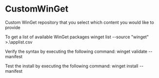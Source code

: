 # CustomWinGet
Custom WinGet repository that you select which content you would like to provide

To get a list of available WinGet packages
winget list --source "winget" >.\applist.csv

Verify the syntax by executing the following command:
winget validate --manifest <path-to-manifest>

Test the install by executing the following command:
winget install --manifest <path-to-manifest>
